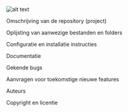 ![alt text][logo]

[logo]: https://encrypted-tbn3.gstatic.com/images?q=tbn:ANd9GcSEKgew92pwh3t6IaIj3PazmaN3yia21164I6mvCkFTTr96s5mG

Omschrijving van de repository (project)

Oplijsting van aanwezige bestanden en folders

Configuratie en installatie instructies

Documentatie

Gekende bugs

Aanvragen voor toekomstige nieuwe features

Auteurs

Copyright en licentie
